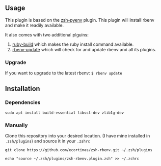 ## Usage
This plugin is based on the [zsh-pyenv](https://github.com/mattberther/zsh-pyenv) plugin. This plugin will install rbenv and make it readily available. 

It also comes with two additional plguins:
1. [ruby-build](https://github.com/rbenv/ruby-build) which makes the ruby install command available.
2. [rbenv-update](https://github.com/rkh/rbenv-update) which will check for and update rbenv and all its plugins.

### Upgrade
If you want to upgrade to the latest rbenv: `$ rbenv update`

## Installation

### Dependencies

```
sudo apt install build-essential libssl-dev zlib1g-dev
```

### Manually
Clone this repository into your desired location. (I have mine installed in `.zsh/plugins`) and source it in your `.zshrc`

```
git clone https://github.com/ecortinas/zsh-rbenv.git ~/.zsh/plugins
```

```
echo "source ~/.zsh/plugins/zsh-rbenv.plugin.zsh" >> ~/.zshrc
```
